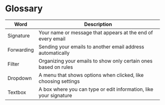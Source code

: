 # Glossary

<div style="overflow-x:hide;">
    <table style="width:100%; font-size:16px;">
        <thead>
            <tr>
                <th>Word</th>
                <th>Description</th>
            </tr>
        </thead>
        <tbody>
            <tr>
                <td>Signature</td>
                <td>Your name or message that appears at the end of every email</td>
            </tr>
            <tr>
                <td>Forwarding</td>
                <td>Sending your emails to another email address automatically</td>
            </tr>
            <tr>
                <td>Filter</td>
                <td>Organizing your emails to show only certain ones based on rules</td>
            </tr>
            <tr>
                <td>Dropdown</td>
                <td>A menu that shows options when clicked, like choosing settings</td>
            </tr>
            <tr>
                <td>Textbox</td>
                <td>A box where you can type or edit information, like your signature</td>
            </tr>
        </tbody>
    </table>
</div>

